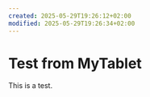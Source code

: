 ```yaml
---
created: 2025-05-29T19:26:12+02:00
modified: 2025-05-29T19:26:34+02:00
---
```


# Test from MyTablet

This is a test.
